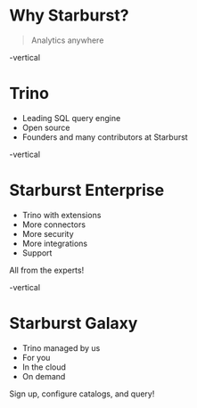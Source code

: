 # Why Starburst?

> Analytics anywhere


-vertical
# Trino

* Leading SQL query engine
* Open source
* Founders and many contributors at Starburst

-vertical
# Starburst Enterprise

* Trino with extensions
* More connectors
* More security
* More integrations
* Support

All from the experts!


-vertical
# Starburst Galaxy

* Trino managed by us
* For you
* In the cloud
* On demand

Sign up, configure catalogs, and query!